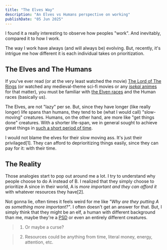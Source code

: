 ```yaml
---
title: "The Elves Way"
description: "An Elves vs Humans perspective on working"
publishDate: "05 Jun 2025"
---
```


I found it a really interesting to observe how peoples "work". And inevitably, compared it to how I work.

The way I work have always (and will always be) evolving. But, recently, it's intrigue me how different it is each individual takes on prioritization.

## The Elves and The Humans

If you've ever read (or at the very least watched the movie) [The Lord of The Rings](https://en.wikipedia.org/wiki/The_Lord_of_the_Rings) (or watched any medieval-theme sci-fi movies or any [_isekai_ animes](https://en.wikipedia.org/wiki/Isekai) for that matter), you must be familiar with [the Elven races](https://en.wikipedia.org/wiki/Elves_in_fiction) and the Human races (basically us).

The Elves, are not "lazy" per se. But, since they have longer (like really longer) life spans than humans, they tend to be (what I would call) "slow-moving" creatures. Humans, on the other hand, are more like "get things done" creatures. With a shorter life-span, we in general sought to achieve great things in [such a short period of time](https://waitbutwhy.com/2014/05/life-weeks.html).

I would not blame the elves for their slow moving ass. It's just their privilaged[1]. They can afford to deprioritizing things easily, since they can pay for it: with their time.

## The Reality

Those analogies start to pop out around me a lot. I try to understand why people choose to do A instead of B. I realized that they simply choose to prioritize A since in their world, A is _more important and they can afford it_ with whatever resources they have[2].

Not gonna lie, often times it feels weird for me like _"Why are they putting A as something more important?"_. I often doesn't get an answer for that. But, I simply think that they might be an elf, a human with different background than me, maybe they're a [PSD](https://x.com/kennandavison/status/1903498448109707655/photo/1) or even an entirely different creatures.

> 1. Or maybe a curse?

> 2. Resources could be anything from time, literal money, energy, attention, etc.
